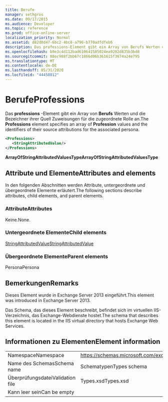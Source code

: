 ```yaml
---
title: Berufe
manager: sethgros
ms.date: 09/17/2015
ms.audience: Developer
ms.topic: reference
ms.prod: office-online-server
localization_priority: Normal
ms.assetid: d82d0d47-6bc2-4bc8-a796-b770adfdfeb6
description: Das professions-Element gibt ein Array von Berufs Werten und die Bezeichner ihrer Quell Zuweisungen für die zugeordnete Rolle an.
ms.openlocfilehash: b9e3c4d112bad610641585024ea9282d835b3bd8
ms.sourcegitcommit: 88ec988f2bb67c1866d06b361615f3674a24e795
ms.translationtype: MT
ms.contentlocale: de-DE
ms.lasthandoff: 05/31/2020
ms.locfileid: "44458012"
---
```

# <a name="professions"></a><span data-ttu-id="d8e9a-103">Berufe</span><span class="sxs-lookup"><span data-stu-id="d8e9a-103">Professions</span></span>

<span data-ttu-id="d8e9a-104">Das **professions** -Element gibt ein Array von **Berufs** Werten und die Bezeichner ihrer Quell Zuweisungen für die zugeordnete Rolle an.</span><span class="sxs-lookup"><span data-stu-id="d8e9a-104">The **Professions** element specifies an array of **Profession** values and the identifiers of their source attributions for the associated persona.</span></span> 
  
```XML
<Professions>
   <StringAttributedValue/>
</Professions>
```

 <span data-ttu-id="d8e9a-105">**ArrayOfStringAttributedValuesType**</span><span class="sxs-lookup"><span data-stu-id="d8e9a-105">**ArrayOfStringAttributedValuesType**</span></span>
## <a name="attributes-and-elements"></a><span data-ttu-id="d8e9a-106">Attribute und Elemente</span><span class="sxs-lookup"><span data-stu-id="d8e9a-106">Attributes and elements</span></span>

<span data-ttu-id="d8e9a-107">In den folgenden Abschnitten werden Attribute, untergeordnete und übergeordnete Elemente erläutert.</span><span class="sxs-lookup"><span data-stu-id="d8e9a-107">The following sections describe attributes, child elements, and parent elements.</span></span>
  
### <a name="attributes"></a><span data-ttu-id="d8e9a-108">Attribute</span><span class="sxs-lookup"><span data-stu-id="d8e9a-108">Attributes</span></span>

<span data-ttu-id="d8e9a-109">Keine.</span><span class="sxs-lookup"><span data-stu-id="d8e9a-109">None.</span></span>
  
### <a name="child-elements"></a><span data-ttu-id="d8e9a-110">Untergeordnete Elemente</span><span class="sxs-lookup"><span data-stu-id="d8e9a-110">Child elements</span></span>

[<span data-ttu-id="d8e9a-111">StringAttributedValue</span><span class="sxs-lookup"><span data-stu-id="d8e9a-111">StringAttributedValue</span></span>](stringattributedvalue.md)
  
### <a name="parent-elements"></a><span data-ttu-id="d8e9a-112">Übergeordnete Elemente</span><span class="sxs-lookup"><span data-stu-id="d8e9a-112">Parent elements</span></span>

<span data-ttu-id="d8e9a-113">Persona</span><span class="sxs-lookup"><span data-stu-id="d8e9a-113">Persona</span></span>
  
## <a name="remarks"></a><span data-ttu-id="d8e9a-114">Bemerkungen</span><span class="sxs-lookup"><span data-stu-id="d8e9a-114">Remarks</span></span>

<span data-ttu-id="d8e9a-115">Dieses Element wurde in Exchange Server 2013 eingeführt.</span><span class="sxs-lookup"><span data-stu-id="d8e9a-115">This element was introduced in Exchange Server 2013.</span></span>
  
<span data-ttu-id="d8e9a-116">Das Schema, das dieses Element beschreibt, befindet sich im virtuellen IIS-Verzeichnis, das Exchange-Webdienste hostet.</span><span class="sxs-lookup"><span data-stu-id="d8e9a-116">The schema that describes this element is located in the IIS virtual directory that hosts Exchange Web Services.</span></span>
  
## <a name="element-information"></a><span data-ttu-id="d8e9a-117">Informationen zu Elementen</span><span class="sxs-lookup"><span data-stu-id="d8e9a-117">Element information</span></span>

|||
|:-----|:-----|
|<span data-ttu-id="d8e9a-118">Namespace</span><span class="sxs-lookup"><span data-stu-id="d8e9a-118">Namespace</span></span>  <br/> |https://schemas.microsoft.com/exchange/services/2006/types  <br/> |
|<span data-ttu-id="d8e9a-119">Name des Schemas</span><span class="sxs-lookup"><span data-stu-id="d8e9a-119">Schema name</span></span>  <br/> |<span data-ttu-id="d8e9a-120">Schematypen</span><span class="sxs-lookup"><span data-stu-id="d8e9a-120">Types schema</span></span>  <br/> |
|<span data-ttu-id="d8e9a-121">Überprüfungsdatei</span><span class="sxs-lookup"><span data-stu-id="d8e9a-121">Validation file</span></span>  <br/> |<span data-ttu-id="d8e9a-122">Types.xsd</span><span class="sxs-lookup"><span data-stu-id="d8e9a-122">Types.xsd</span></span>  <br/> |
|<span data-ttu-id="d8e9a-123">Kann leer sein</span><span class="sxs-lookup"><span data-stu-id="d8e9a-123">Can be empty</span></span>  <br/> ||
   

